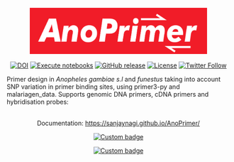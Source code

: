 <div align="center">

[<img src="https://github.com/sanjaynagi/AnoPrimer/blob/main/graphics/AnoPrimer_logo.png?raw=True" width="400"/>](https://github.com/sanjaynagi/AnoPrimer/blob/main/graphics/AnoPrimer_logo.png?raw=True)

[![DOI](https://zenodo.org/badge/503315581.svg)](https://zenodo.org/badge/latestdoi/503315581)
[![Execute notebooks](https://github.com/sanjaynagi/AnoPrimer/workflows/Execute%20notebooks/badge.svg)](https://github.com/sanjaynagi/AnoPrimer/actions?query=workflow:"Execute+notebook")
[![GitHub release](https://img.shields.io/github/release/sanjaynagi/AnoPrimer?include_prereleases=&sort=semver&color=blue)](https://github.com/sanjaynagi/AnoPrimer/releases/)
[![License](https://img.shields.io/badge/License-MIT-blue)](#license)
[![Twitter Follow](https://img.shields.io/twitter/follow/sanjay_c_nagi.svg?style=social)](https://twitter.com/sanjay_c_nagi)

</div>

Primer design in *Anopheles gambiae s.l* and *funestus* taking into account SNP variation in primer binding sites, using primer3-py and malariagen_data. Supports genomic DNA primers, cDNA primers and hybridisation probes:
<br/><br/>
<div align="center">

Documentation: https://sanjaynagi.github.io/AnoPrimer/

[![Custom badge](https://img.shields.io/endpoint?color=white&logo=Google%20Colab&url=https%3A%2F%2Fraw.githubusercontent.com%2Fsanjaynagi%2FAnoPrimer%2Fmain%2Fgraphics%2Fbadge.json)](https://colab.research.google.com/github/sanjaynagi/AnoPrimer/blob/main/notebooks/AnoPrimer-long.ipynb)

 [![Custom badge](https://img.shields.io/endpoint?color=red&logo=Google%20Colab&url=https%3A%2F%2Fraw.githubusercontent.com%2Fsanjaynagi%2FAnoPrimer%2Fmain%2Fgraphics%2Fbadge-short.json)](https://colab.research.google.com/github/sanjaynagi/AnoPrimer/blob/main/notebooks/AnoPrimer-short.ipynb)

</div>
